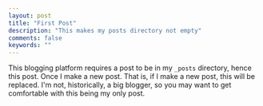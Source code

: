 ```yaml
---
layout: post
title: "First Post"
description: "This makes my posts directory not empty"
comments: false
keywords: ""
---
```


This blogging platform requires a post to be in my `_posts` directory, hence this post. Once I make a new post. That is, if I make a new post, this will be replaced. I'm not, historically, a big blogger, so you may want to get comfortable with this being my only post.
